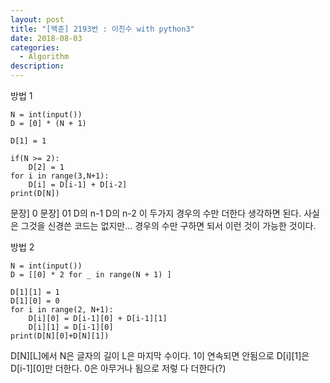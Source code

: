```yaml
---
layout: post
title: "[백준] 2193번 : 이친수 with python3"
date: 2018-08-03
categories:
  - Algorithm
description:
---
```



방법 1
```python3
N = int(input())
D = [0] * (N + 1)

D[1] = 1

if(N >= 2):
    D[2] = 1
for i in range(3,N+1):
    D[i] = D[i-1] + D[i-2]
print(D[N])
```
문장] 0     문장] 01
D의 n-1     D의 n-2
이 두가지 경우의 수만 더한다 생각하면 된다.
사실은 그것을 신경쓴 코드는 없지만... 
경우의 수만 구하면 되서 이런 것이 가능한 것이다.

방법 2
```python3
N = int(input())
D = [[0] * 2 for _ in range(N + 1) ]

D[1][1] = 1
D[1][0] = 0
for i in range(2, N+1):
    D[i][0] = D[i-1][0] + D[i-1][1]
    D[i][1] = D[i-1][0]
print(D[N][0]+D[N][1])
```

D[N][L]에서 N은 글자의 길이 L은 마지막 수이다.
1이 연속되면 안됨으로 D[i][1]은 D[i-1][0]만 더한다.
0은 아무거나 됨으로 저렇 다 더한다(?)
